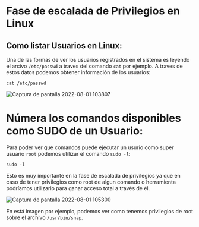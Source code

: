 # Fase de escalada de Privilegios en Linux

## Como listar Usuarios en Linux:

Una de las formas de ver los usuarios registrados en el sistema es leyendo el arcivo `/etc/passwd` a traves del comando `cat` por ejemplo. A traves de estos 
datos podemos obtener información de los usuarios:

    cat /etc/passwd
    
   
 ![Captura de pantalla 2022-08-01 103807](https://user-images.githubusercontent.com/103068924/182108836-2a50e47b-073d-48c9-985f-07809d27a2b1.png)
 
 
# Númera los comandos disponibles como SUDO de un Usuario:

Para poder ver que comandos puede ejecutar un usurio como super usuario `root` podemos utilizar el comando `sudo -l`:

    sudo -l
   
Esto es muy importante en la fase de escalada de privilegios ya que en caso de tener privilegios como root de algun comando o herramienta podríamos
utilizarlo para ganar acceso total a través de él.

![Captura de pantalla 2022-08-01 105300](https://user-images.githubusercontent.com/103068924/182111489-419c0c1b-66fe-4f39-9807-a8b437562cb1.png)

En está imagen por ejemplo, podemos ver como tenemos privilegios de root sobre el archivo `/usr/bin/snap`.
